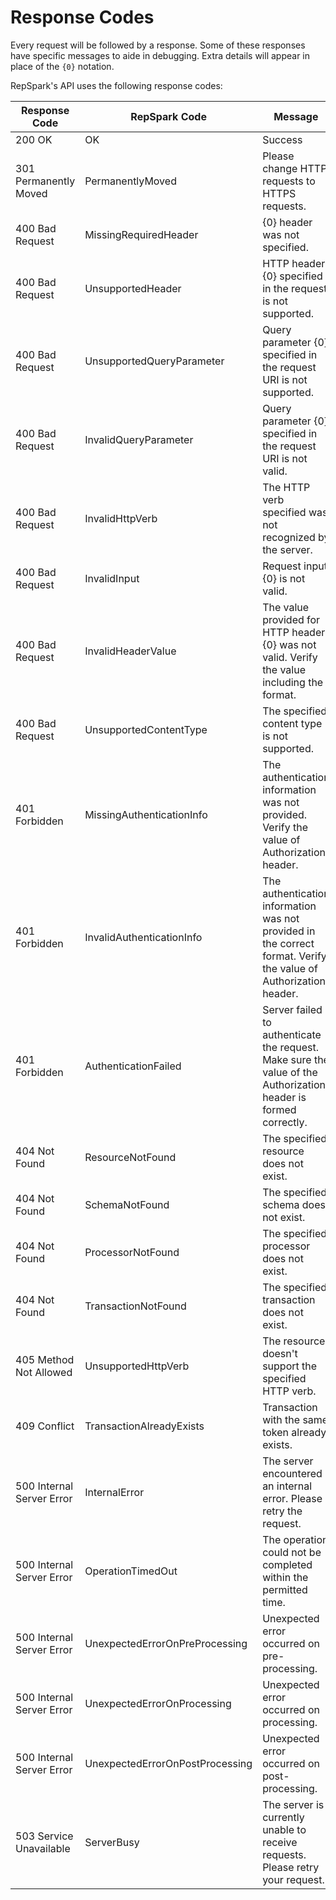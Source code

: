 # Response Codes

Every request will be followed by a response. Some of these responses have specific messages to aide in debugging. Extra details will appear in place of the `{0}` notation.

RepSpark's API uses the following response codes:

Response Code | RepSpark Code | Message
---------- | -------------- | ------
200 OK | OK | Success
301 Permanently Moved | PermanentlyMoved | Please change HTTP requests to HTTPS requests.
400 Bad Request | MissingRequiredHeader | {0} header was not specified.
400 Bad Request | UnsupportedHeader | HTTP header {0} specified in the request is not supported.
400 Bad Request | UnsupportedQueryParameter | Query parameter {0} specified in the request URI is not supported.
400 Bad Request | InvalidQueryParameter | Query parameter {0} specified in the request URI is not valid.
400 Bad Request | InvalidHttpVerb | The HTTP verb specified was not recognized by the server.
400 Bad Request | InvalidInput | Request input {0} is not valid.
400 Bad Request | InvalidHeaderValue | The value provided for HTTP header {0} was not valid. Verify the value including the format.
400 Bad Request | UnsupportedContentType | 	The specified content type is not supported.
401 Forbidden | MissingAuthenticationInfo | The authentication information was not provided. Verify the value of Authorization header.
401 Forbidden | InvalidAuthenticationInfo | The authentication information was not provided in the correct format. Verify the value of Authorization header.
401 Forbidden | AuthenticationFailed | Server failed to authenticate the request. Make sure the value of the Authorization header is formed correctly.
404 Not Found | ResourceNotFound | The specified resource does not exist.
404 Not Found | SchemaNotFound | The specified schema does not exist.
404 Not Found | ProcessorNotFound | The specified processor does not exist.
404 Not Found | TransactionNotFound | The specified transaction does not exist.
405 Method Not Allowed | UnsupportedHttpVerb | The resource doesn't support the specified HTTP verb.
409 Conflict | TransactionAlreadyExists | Transaction with the same token already exists.
500 Internal Server Error | InternalError | The server encountered an internal error. Please retry the request.
500 Internal Server Error | OperationTimedOut | The operation could not be completed within the permitted time.
500 Internal Server Error | UnexpectedErrorOnPreProcessing | Unexpected error occurred on pre-processing.
500 Internal Server Error | UnexpectedErrorOnProcessing | Unexpected error occurred on processing.
500 Internal Server Error | UnexpectedErrorOnPostProcessing | Unexpected error occurred on post-processing.
503 Service Unavailable | ServerBusy | 	The server is currently unable to receive requests. Please retry your request.
